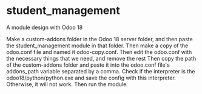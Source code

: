# student_management
A module design with Odoo 18

Make a custom-addons folder in the Odoo 18 server folder, and then paste the student_management module in that folder.
Then make a copy of the odoo.conf file and named it odoo-copy.conf. Then edit the odoo.conf with the necessary things that we need, and remove the rest
Then copy the path of the custom-addons folder and paste it into the odoo.conf file's addons_path variable separated by a comma.
Check if the interpreter is the odoo18/python/python.exe and save the config with this interpreter. Otherwise, it will not work.
Then run the module.





